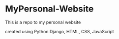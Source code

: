 
# MyPersonal-Website

This is a repo to my personal website 

created using Python Django, HTML, CSS, JavaScript
